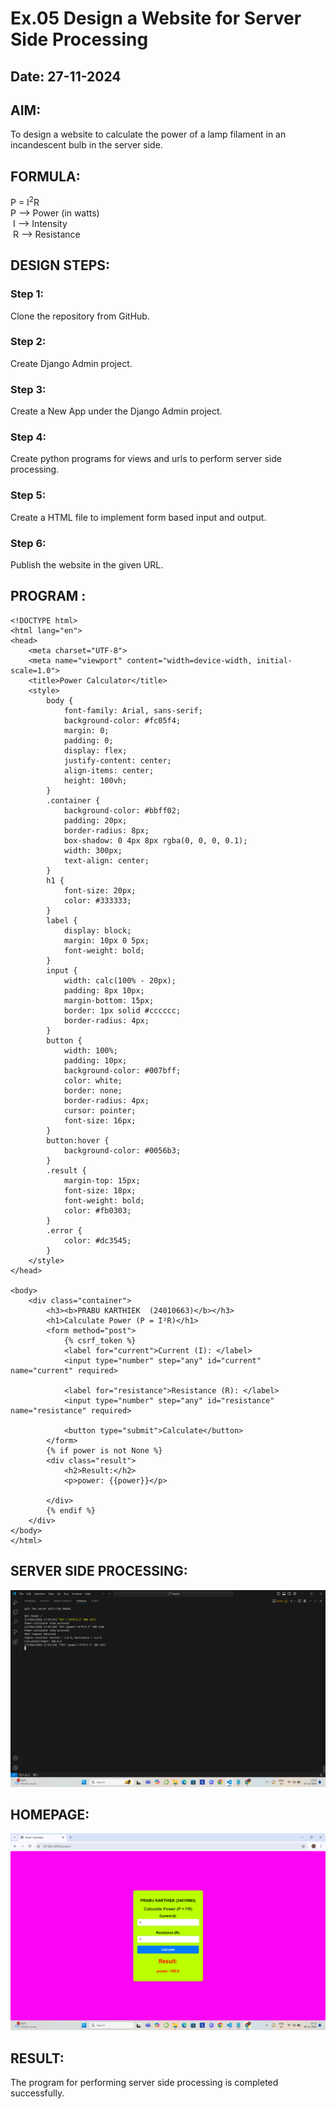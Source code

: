 # Ex.05 Design a Website for Server Side Processing
## Date: 27-11-2024

## AIM:
 To design a website to calculate the power of a lamp filament in an incandescent bulb in the server side. 


## FORMULA:
P = I<sup>2</sup>R
<br> P --> Power (in watts)
<br> I --> Intensity
<br> R --> Resistance

## DESIGN STEPS:

### Step 1:
Clone the repository from GitHub.

### Step 2:
Create Django Admin project.

### Step 3:
Create a New App under the Django Admin project.

### Step 4:
Create python programs for views and urls to perform server side processing.

### Step 5:
Create a HTML file to implement form based input and output.

### Step 6:
Publish the website in the given URL.

## PROGRAM :

```
<!DOCTYPE html>
<html lang="en">
<head>
    <meta charset="UTF-8">
    <meta name="viewport" content="width=device-width, initial-scale=1.0">
    <title>Power Calculator</title>
    <style>
        body {
            font-family: Arial, sans-serif;
            background-color: #fc05f4;
            margin: 0;
            padding: 0;
            display: flex;
            justify-content: center;
            align-items: center;
            height: 100vh;
        }
        .container {
            background-color: #bbff02;
            padding: 20px;
            border-radius: 8px;
            box-shadow: 0 4px 8px rgba(0, 0, 0, 0.1);
            width: 300px;
            text-align: center;
        }
        h1 {
            font-size: 20px;
            color: #333333;
        }
        label {
            display: block;
            margin: 10px 0 5px;
            font-weight: bold;
        }
        input {
            width: calc(100% - 20px);
            padding: 8px 10px;
            margin-bottom: 15px;
            border: 1px solid #cccccc;
            border-radius: 4px;
        }
        button {
            width: 100%;
            padding: 10px;
            background-color: #007bff;
            color: white;
            border: none;
            border-radius: 4px;
            cursor: pointer;
            font-size: 16px;
        }
        button:hover {
            background-color: #0056b3;
        }
        .result {
            margin-top: 15px;
            font-size: 18px;
            font-weight: bold;
            color: #fb0303;
        }
        .error {
            color: #dc3545;
        }
    </style>
</head>

<body>
    <div class="container">
        <h3><b>PRABU KARTHIEK  (24010663)</b></h3>
        <h1>Calculate Power (P = I²R)</h1>
        <form method="post">
            {% csrf_token %}
            <label for="current">Current (I): </label>
            <input type="number" step="any" id="current" name="current" required>

            <label for="resistance">Resistance (R): </label>
            <input type="number" step="any" id="resistance" name="resistance" required>

            <button type="submit">Calculate</button>
        </form>
        {% if power is not None %}
        <div class="result">
            <h2>Result:</h2>
            <p>power: {{power}}</p>
            
        </div>
        {% endif %}
    </div>
</body>
</html>

```


## SERVER SIDE PROCESSING:

![alt text](terminal.png)

## HOMEPAGE:
![alt text](<Screenshot 2024-11-28 173345.png>)


## RESULT:
The program for performing server side processing is completed successfully.
